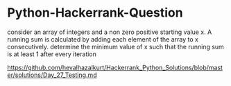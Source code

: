 # Python-Hackerrank-Question

consider an array of integers and a non zero positive starting value x. A running sum is calculated by adding each element of the array to x consecutively. determine the minimum value of x such that the running sum is at least 1 after every iteration

https://github.com/hevalhazalkurt/Hackerrank_Python_Solutions/blob/master/solutions/Day_27_Testing.md
